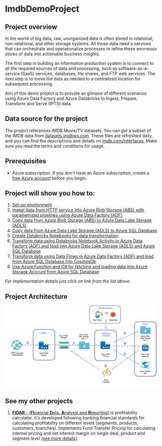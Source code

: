 # ImdbDemoProject

## Project overview

In the world of big data, raw, unorganized data is often stored in relational, non-relational, and other storage systems. All those data need a services that can orchestrate and operationalize processes to refine these enormous stores of data into actionable business insights.

The first step in building an information production system is to connect to all the required sources of data and processing, such as software-as-a-service (SaaS) services, databases, file shares, and FTP web services. The next step is to move the data as needed to a centralized location for subsequent processing.

Aim of this demo project is to provide an glimpse of different scenarios using  Azure Data Factory and Azure Databricks to Ingest, Prepare, Transform and Serve (IPTS) data. 

## Data source for the project

The project references IMDB Movie/TV datasets. You can get a subset of the IMDB data from [datasets.imdbws.com](datasets.imdbws.com). These files are refreshed daily, and you can find the descriptions and details on [imdb.com/interfaces](imdb.com/interfaces). Make sure you read the terms and conditions for usage.

## Prerequisites

*   Azure subscription. If you don't have an Azure subscription, create a [free Azure account](https://azure.microsoft.com/en-us/free/) before you begin.

## Project will show you how to:
1. [Set-up environment](screens/setUp.md) 
2. [Ingest data from HTTP service into Azure Blob Storage (ABS) with parametrized pipelines using Azure Data Factory (ADF)]()
3. [Copy data from Azure Blob Storage (ABS) to Azure Data Lake Storage (ADLS)]()
4. [Copy data from Azure Data Lake Storage (ADLS) to Azure SQL Database]()
5. [Create Databricks Notebooks for data transformation]()
6. [Transform data using Databricks Notebook Activity in Azure Data Factory (ADF) and load into Azure Data Lake Storage (ADLS) and Azure SQL Database]()
7. [Transform data using Data Flows in Azure Data Factory (ADF) and load from Azure SQL Database into CosmosDb]()
8. [Use Azure Function and C# for fetching and loading data into Azure Storage Acocunt from Azure SQL Database]()

*For implementation details just click on link from the list above*.

## Project Architecture



![Project Architecture overview](img/Software%20Architecture.png "Project Architecture") 

## See my other projects
1.  [**FIDAR** - (**FI**nancial **D**ata, **A**nalysis and **R**eporting)](screens/setUp.md) 
 is profitability calculator. It's developed following banking financial standards for calculating profitability on different levels (segments, products, customers, branches). Implements Fund Transfer Pricing for calculating internal pricing and net interest margin on single deal, product and segment level [(see more details)](screens/setUp.md)



